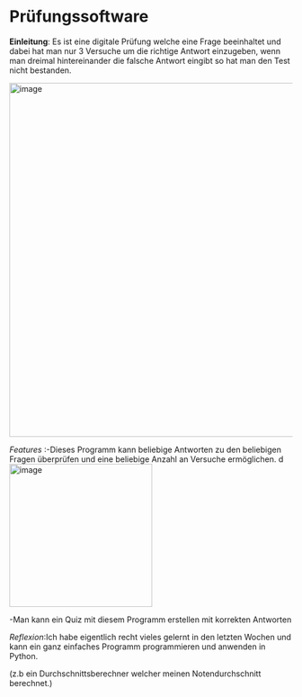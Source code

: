 # Prüfungssoftware
**Einleitung**: Es ist eine digitale Prüfung welche eine Frage beeinhaltet und dabei hat man nur 3 Versuche um die richtige Antwort einzugeben, wenn man dreimal hintereinander die falsche Antwort eingibt so hat man den Test nicht bestanden.


<img width="629" alt="image" src="https://user-images.githubusercontent.com/97455354/148785571-cbbc4aef-ebb9-4840-b0ab-8da227ea217c.png">


*Features* :-Dieses Programm kann beliebige Antworten zu den beliebigen Fragen überprüfen und eine beliebige Anzahl an Versuche ermöglichen.
d
<img width="254" alt="image" src="https://user-images.githubusercontent.com/97455354/148791018-e5d1a59e-7147-4a52-9e08-df86324be857.png">



-Man kann ein Quiz mit diesem Programm erstellen mit korrekten Antworten



*Reflexion*:Ich habe eigentlich recht vieles gelernt in den letzten Wochen und kann ein ganz einfaches Programm programmieren und anwenden in Python.

(z.b ein Durchschnittsberechner welcher meinen Notendurchschnitt berechnet.)
